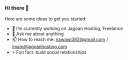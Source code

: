 ### Hi there 👋

<!--
**imam932/imam932** is a ✨ _special_ ✨ repository because its `README.md` (this file) appears on your GitHub profile.
-->
Here are some ideas to get you started:

- 🔭 I’m currently working on Jagoan Hosting, Freelance
- 💬 Ask me about anything
- 📫 How to reach me: nawawi392@gmail.com / imam@jagoanhosting.com
- ⚡ Fun fact: build social relationships

